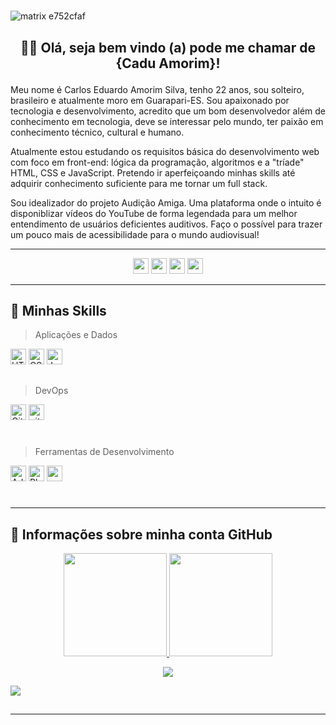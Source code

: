 #
![matrix e752cfaf](https://user-images.githubusercontent.com/86995782/142670003-04a3bfd4-4dcf-421a-854f-dcdb3931bddb.gif)


## <div align="center"> 🧑‍💻 Olá, seja bem vindo (a) pode me chamar de <strong>{Cadu Amorim}!</strong><p></div>

Meu nome é Carlos Eduardo Amorim Silva, tenho 22 anos, sou solteiro, brasileiro e atualmente moro em Guarapari-ES. Sou apaixonado por tecnologia e desenvolvimento, acredito que um bom desenvolvedor além de conhecimento em tecnologia, deve se interessar pelo mundo, ter paixão em conhecimento técnico, cultural e humano. 

Atualmente estou estudando os requisitos básica do desenvolvimento web com foco em front-end: lógica da programação, algoritmos e a "tríade" HTML, CSS e JavaScript. Pretendo ir aperfeiçoando minhas skills até adquirir conhecimento suficiente para me tornar um full stack.

Sou idealizador do projeto Audição Amiga. Uma plataforma onde o intuito é disponiblizar vídeos do YouTube de forma legendada para um melhor entendimento de usuários deficientes auditivos. Faço o possível para trazer um pouco mais de acessibilidade para o mundo audiovisual! 

---

<div align="center">
<!-- Linkedin -->
  <a href="https://www.linkedin.com/in/carlos-eduardo-amorim-silva-34583b214/" target="_blank"><img height="25" src="https://img.shields.io/badge/-LinkedIn-%230A66C2?logo=LinkedIn&colorlogo=white" target="_blank" style="vertical-align:top margin:6px 4px"></a> 
<!-- instagram -->
  <a href="https://www.instagram.com/caduamorimm/" target="_blank"><img height="25" src="https://img.shields.io/badge/-Instagram-%230A0A0A?logo=Instagram&colorlogo=white" target="_blank" style="vertical-align:top margin:6px 4px"></a>
<!-- gmail -->
  <a href = "mailto:amorimm.dev@gmail.com"><img height="25" src="https://img.shields.io/badge/-Gmail-%230A0A0A?logo=Gmail&colorlogo=white" target="_blank" style="vertical-align:top margin:6px 4px"></a>
<!-- dev.to -->
  <a href="https://dev.to/caduamorim" target="_blank"><img height="25" src="https://img.shields.io/badge/-Dev.to-%230A0A0A?logo=dev.to&colorlogo=white" target="_blank" style="vertical-align:top margin:6px 4px"></a>
</div>

---

## 🚀 Minhas Skills

> Aplicações e Dados

<a><img height="25" src="https://img.shields.io/badge/-HTML-%23E34F26?logo=HTML5&logoColor=white" alt="HTML5" style="vertical-align:top margin:6px 4px"></a>
<a><img height="25" src="https://img.shields.io/badge/-CSS-%23379bd7?logo=css3&logoColor=whitee" alt="CSS" style="vertical-align:top margin:6px 4px"/></a>
<a><img height="25" src="https://img.shields.io/badge/-JavaScript-%23F7DF1E?logo=JavaScript&logoColor=white" alt="Javascript" style="vertical-align:top margin:6px 4px"/></a>

<!-- Futuras skills 
<a><img height="25" src="https://img.shields.io/badge/-Bootstrap-%237952B3?logo=Bootstrap&logoColor=white" alt="Bootstrap" style="vertical-align:top margin:6px 4px"/></a>
<a><img height="25" src="https://img.shields.io/badge/-C%23-7b3399?logo=C-Sharp&logoColor=white" alt="C#" style="vertical-align:top margin:6px 4px"/></a>
<a><img height="25" src="https://img.shields.io/badge/-React-%2361DAFB?logo=react&logoColor=white" alt="React" style="vertical-align:top margin:6px 4px"/></a>
<a><img height="25" src="https://img.shields.io/badge/-MySQL-323332?logo=MySQL&colorlogo=white" alt="MySQL" style="vertical-align:top margin:6px 4px"/></a> -->

##

> DevOps

<a><img height="25" src="https://img.shields.io/badge/-GitHub-%23181717?logo=GitHub&colorlogo=white" alt="GitHub" style="vertical-align:top margin:6px 4px"/></a>
<a><img height="25" src="https://img.shields.io/badge/-Git-%23181717?logo=Git&colorlogo=white" alt="git" style="vertical-align:top margin:6px 4px"/></a>

#

> Ferramentas de Desenvolvimento

<a><img height="25" src="https://img.shields.io/badge/-Adobe%20XD-%23181717?logo=Adobe-XD&logocolor=white" alt="AdobeXD" style="vertical-align:top margin:6px 4px"/></a>
<a><img height="25" src="https://img.shields.io/badge/-Adobe%20Photoshop-%23181717?logo=Adobe-Photoshop&logocolor=white" alt="Ph" style="vertical-align:top margin:6px 4px"/></a>
<a><img height="25" src="https://img.shields.io/badge/-Visual%20Studio%20Code-%235C2D91?logo=Visual-Studio-Code&colorlogo=white" style="vertical-align:top margin:6px 4px"/></a>

<!-- Futuras skills 
<a><img height="25" src="https://img.shields.io/badge/-Azure%20DevOps-%230078D7?logo=Azure-DevOps&colorlogo=white" alt="Azure" style="vertical-align:top margin:6px 4px"/></a> 
<a><img height="25" src="https://img.shields.io/badge/-Trello-%230052CC?logo=Trello&colorlogo=white" alt="Trello" style="vertical-align:top margin:6px 4px"/></a> -->

#

---

## 📑 Informações sobre minha conta GitHub


<div align="center"> 
  <a href="https://github.com/caduamorim">
  <img height="165" src="https://github-readme-stats.vercel.app/api?username=caduamorim&show_icons=true&theme=gotham&include_all_commits=true&count_private=true"/>
  <img height="165" src="https://github-readme-stats.vercel.app/api/top-langs/?username=caduamorim&layout=compact&langs_count=7&theme=gotham"/>
</div>
  
<div align="center">
<p><img alingn="center" src="https://profile-counter.glitch.me/caduamorimm/count.svg" /></p>  
</div>
  
<div>
<a href="https://github.com/caduamorim/github-readme-activity-graph"><img src="https://activity-graph.herokuapp.com/graph?username=caduamorim&bg_color=0D1117&color=248e76&line=99d1cd&point=FFFFFF&hide_border=true"/> </a>
</div>
  
##

---


